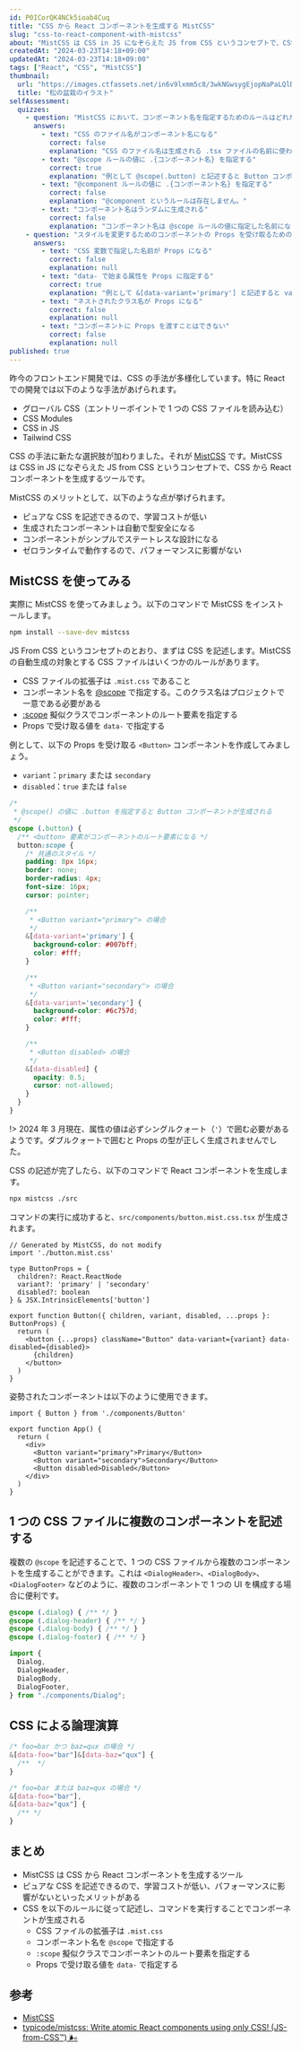 ```yaml
---
id: P0ICorQK4NCk5ioab4Cuq
title: "CSS から React コンポーネントを生成する MistCSS"
slug: "css-to-react-component-with-mistcss"
about: "MistCSS は CSS in JS になぞらえた JS from CSS というコンセプトで、CSS から React コンポーネントを生成するツールです。ピュアな CSS を記述できるので、学習コストが低い、パフォーマンスに影響がないといったメリットがあります。"
createdAt: "2024-03-23T14:18+09:00"
updatedAt: "2024-03-23T14:18+09:00"
tags: ["React", "CSS", "MistCSS"]
thumbnail:
  url: "https://images.ctfassets.net/in6v9lxmm5c8/3wkNGwsygEjopNaPaLQlD3/c7e7c2fff7c8c7f8f1c2c3d1c0a164b0/matsu_bonsai_12169-768x768.png"
  title: "松の盆栽のイラスト"
selfAssessment:
  quizzes:
    - question: "MistCSS において、コンポーネント名を指定するためのルールはどれか？"
      answers:
        - text: "CSS のファイル名がコンポーネント名になる"
          correct: false
          explanation: "CSS のファイル名は生成される .tsx ファイルの名前に使われ、コンポーネント名には関係ありません。"
        - text: "@scope ルールの値に .{コンポーネント名} を指定する"
          correct: true
          explanation: "例として @scope(.button) と記述すると Button コンポーネントが生成されます。"
        - text: "@component ルールの値に .{コンポーネント名} を指定する"
          correct: false
          explanation: "@component というルールは存在しません。"
        - text: "コンポーネント名はランダムに生成される"
          correct: false
          explanation: "コンポーネント名は @scope ルールの値に指定した名前になります。"
    - question: "スタイルを変更するためのコンポーネントの Props を受け取るためのルールはどれか？"
      answers:
        - text: "CSS 変数で指定した名前が Props になる"
          correct: false
          explanation: null
        - text: "data- で始まる属性を Props に指定する"
          correct: true
          explanation: "例として &[data-variant='primary'] と記述すると variant という Props が生成されます。"
        - text: "ネストされたクラス名が Props になる"
          correct: false
          explanation: null
        - text: "コンポーネントに Props を渡すことはできない"
          correct: false
          explanation: null
published: true
---
```

昨今のフロントエンド開発では、CSS の手法が多様化しています。特に React での開発では以下のような手法があげられます。

- グローバル CSS（エントリーポイントで 1 つの CSS ファイルを読み込む）
- CSS Modules
- CSS in JS
- Tailwind CSS

CSS の手法に新たな選択肢が加わりました。それが [MistCSS](https://typicode.github.io/mistcss/) です。MistCSS は CSS in JS になぞらえた JS from CSS というコンセプトで、CSS から React コンポーネントを生成するツールです。

MistCSS のメリットとして、以下のような点が挙げられます。

- ピュアな CSS を記述できるので、学習コストが低い
- 生成されたコンポーネントは自動で型安全になる
- コンポーネントがシンプルでステートレスな設計になる
- ゼロランタイムで動作するので、パフォーマンスに影響がない

## MistCSS を使ってみる

実際に MistCSS を使ってみましょう。以下のコマンドで MistCSS をインストールします。

```bash
npm install --save-dev mistcss
```

JS From CSS というコンセプトのとおり、まずは CSS を記述します。MistCSS の自動生成の対象とする CSS ファイルはいくつかのルールがあります。

- CSS ファイルの拡張子は `.mist.css` であること
- コンポーネント名を [@scope](https://developer.mozilla.org/ja/docs/Web/CSS/@scope) で指定する。このクラス名はプロジェクトで一意である必要がある
- [:scope](https://developer.mozilla.org/ja/docs/Web/CSS/:scope) 擬似クラスでコンポーネントのルート要素を指定する
- Props で受け取る値を `data-` で指定する

例として、以下の Props を受け取る `<Button>` コンポーネントを作成してみましょう。

- `variant`：`primary` または `secondary`
- `disabled`：`true` または `false`

```css:src/components/button.mist.css
/*
 * @scope() の値に .button を指定すると Button コンポーネントが生成される
 */
@scope (.button) {
  /** <button> 要素がコンポーネントのルート要素になる */
  button:scope {
    /* 共通のスタイル */
    padding: 8px 16px;
    border: none;
    border-radius: 4px;
    font-size: 16px;
    cursor: pointer;

    /**
     * <Button variant="primary"> の場合
     */
    &[data-variant='primary'] {
      background-color: #007bff;
      color: #fff;
    }

    /**
     * <Button variant="secondary"> の場合
     */
    &[data-variant='secondary'] {
      background-color: #6c757d;
      color: #fff;
    }

    /**
     * <Button disabled> の場合
     */
    &[data-disabled] {
      opacity: 0.5;
      cursor: not-allowed;
    }
  }
}
```

!> 2024 年 3 月現在、属性の値は必ずシングルクォート（`'`）で囲む必要があるようです。ダブルクォートで囲むと Props の型が正しく生成されませんでした。

CSS の記述が完了したら、以下のコマンドで React コンポーネントを生成します。

```bash
npx mistcss ./src
```

コマンドの実行に成功すると、`src/components/button.mist.css.tsx` が生成されます。

```tsx:src/components/Button.tsx
// Generated by MistCSS, do not modify
import './button.mist.css'

type ButtonProps = {
  children?: React.ReactNode
  variant?: 'primary' | 'secondary'
  disabled?: boolean
} & JSX.IntrinsicElements['button']

export function Button({ children, variant, disabled, ...props }: ButtonProps) {
  return (
    <button {...props} className="Button" data-variant={variant} data-disabled={disabled}>
      {children}
    </button>
  )
}
```

姿勢されたコンポーネントは以下のように使用できます。

```tsx:src/App.tsx
import { Button } from './components/Button'

export function App() {
  return (
    <div>
      <Button variant="primary">Primary</Button>
      <Button variant="secondary">Secondary</Button>
      <Button disabled>Disabled</Button>
    </div>
  )
}
```

## 1 つの CSS ファイルに複数のコンポーネントを記述する

複数の `@scope` を記述することで、1 つの CSS ファイルから複数のコンポーネントを生成することができます。これは `<DialogHeader>`、`<DialogBody>`、`<DialogFooter>` などのように、複数のコンポーネントで 1 つの UI を構成する場合に便利です。

```css:src/components/dialog.mist.css
@scope (.dialog) { /** */ }
@scope (.dialog-header) { /** */ }
@scope (.dialog-body) { /** */ }
@scope (.dialog-footer) { /** */ }
```

```ts
import {
  Dialog,
  DialogHeader,
  DialogBody,
  DialogFooter,
} from "./components/Dialog";
```

## CSS による論理演算

```css
/* foo=bar かつ baz=qux の場合 */
&[data-foo="bar"]&[data-baz="qux"] {
  /**  */
}
```

```css
/* foo=bar または baz=qux の場合 */
&[data-foo="bar"],
&[data-baz="qux"] {
  /** */
}
```

## まとめ

- MistCSS は CSS から React コンポーネントを生成するツール
- ピュアな CSS を記述できるので、学習コストが低い、パフォーマンスに影響がないといったメリットがある
- CSS を以下のルールに従って記述し、コマンドを実行することでコンポーネントが生成される
  - CSS ファイルの拡張子は `.mist.css`
  - コンポーネント名を `@scope` で指定する
  - `:scope` 擬似クラスでコンポーネントのルート要素を指定する
  - Props で受け取る値を `data-` で指定する

## 参考

- [MistCSS](https://typicode.github.io/mistcss/)
- [typicode/mistcss: Write atomic React components using only CSS! (JS-from-CSS™) 🌬️](https://github.com/typicode/mistcss)
